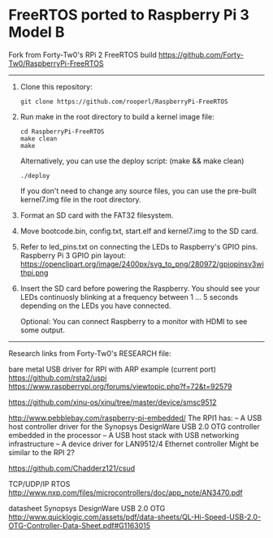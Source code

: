 # FreeRTOS ported to Raspberry Pi 3 Model B

Fork from Forty-Tw0's RPi 2 FreeRTOS build
https://github.com/Forty-Tw0/RaspberryPi-FreeRTOS

---

1. Clone this repository:

   ```git clone https://github.com/rooperl/RaspberryPi-FreeRTOS```

2. Run make in the root directory to build a kernel image file:

   ```
   cd RaspberryPi-FreeRTOS
   make clean
   make
   ```

   Alternatively, you can use the deploy script: (make && make clean)

   ```
   ./deploy
   ```

   If you don't need to change any source files, you can use the pre-built
   kernel7.img file in the root directory.

3. Format an SD card with the FAT32 filesystem.

4. Move bootcode.bin, config.txt, start.elf and kernel7.img to the SD card.

5. Refer to led_pins.txt on connecting the LEDs to Raspberry's GPIO pins.
   Raspberry Pi 3 GPIO pin layout:
   https://openclipart.org/image/2400px/svg_to_png/280972/gpiopinsv3withpi.png

6. Insert the SD card before powering the Raspberry.
   You should see your LEDs continuosly blinking at a frequency
   between 1 ... 5 seconds depending on the LEDs you have connected.

   Optional: You can connect Raspberry to a monitor with HDMI to see some output.

---

Research links from Forty-Tw0's RESEARCH file:

bare metal USB driver for RPI with ARP example (current port)
https://github.com/rsta2/uspi
https://www.raspberrypi.org/forums/viewtopic.php?f=72&t=92579

https://github.com/xinu-os/xinu/tree/master/device/smsc9512

http://www.pebblebay.com/raspberry-pi-embedded/
The RPI1 has:
– A USB host controller driver for the Synopsys DesignWare USB 2.0 OTG
controller embedded in the processor
– A USB host stack with USB networking infrastructure
– A device driver for LAN9512/4 Ethernet controller
Might be similar to the RPI 2?

https://github.com/Chadderz121/csud

TCP/UDP/IP RTOS
http://www.nxp.com/files/microcontrollers/doc/app_note/AN3470.pdf

datasheet Synopsys DesignWare USB 2.0 OTG
http://www.quicklogic.com/assets/pdf/data-sheets/QL-Hi-Speed-USB-2.0-OTG-Controller-Data-Sheet.pdf#G1163015
